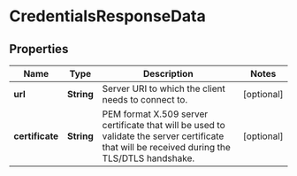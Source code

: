
# CredentialsResponseData

## Properties
Name | Type | Description | Notes
------------ | ------------- | ------------- | -------------
**url** | **String** | Server URI to which the client needs to connect to. |  [optional]
**certificate** | **String** | PEM format X.509 server certificate that will be used to validate the server certificate that will be received during the TLS/DTLS handshake. |  [optional]



